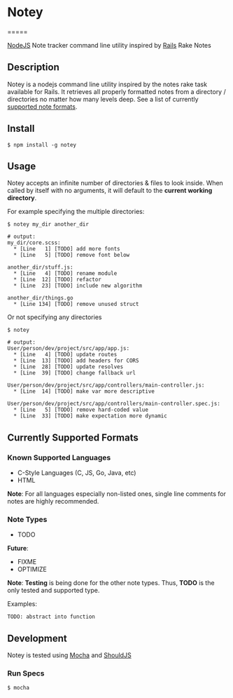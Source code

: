 # Notey
=====

[NodeJS](http://nodejs.org/) Note tracker command line utility inspired by [Rails](http://rubyonrails.org/) Rake Notes

## Description

Notey is a nodejs command line utility inspired by the notes rake task available for Rails. It retrieves all properly formatted notes from a directory / directories no matter how many levels deep. See a list of currently [supported note formats](#formats). 

## Install

```
$ npm install -g notey
```

## Usage

Notey accepts an infinite number of directories & files to look inside. When called by itself with no arguments, it will default to the **current working directory**.

For example specifying the multiple directories:

```
$ notey my_dir another_dir
```

```
# output:
my_dir/core.scss:
  * [Line   1] [TODO] add more fonts
  * [Line   5] [TODO] remove font below
 
another_dir/stuff.js:
  * [Line   4] [TODO] rename module
  * [Line  12] [TODO] refactor
  * [Line  23] [TODO] include new algorithm

another_dir/things.go
  * [Line 134] [TODO] remove unused struct
```

Or not specifying any directories

```
$ notey
```

```
# output:
User/person/dev/project/src/app/app.js:
  * [Line   4] [TODO] update routes
  * [Line  13] [TODO] add headers for CORS
  * [Line  28] [TODO] update resolves
  * [Line  39] [TODO] change fallback url

User/person/dev/project/src/app/controllers/main-controller.js:
  * [Line  14] [TODO] make var more descriptive

User/person/dev/project/src/app/controllers/main-controller.spec.js:
  * [Line   5] [TODO] remove hard-coded value
  * [Line  33] [TODO] make expectation more dynamic
```

## <a name="formats">Currently Supported Formats</a>

### Known Supported Languages

- C-Style Languages (C, JS, Go, Java, etc)
- HTML

**Note**: For all languages especially non-listed ones, single line comments for notes are highly recommended.

### Note Types

- TODO

**Future**:

- FIXME
- OPTIMIZE

**Note**: **Testing** is being done for the other note types. Thus, **TODO** is the only tested and supported type.

Examples:

```
TODO: abstract into function
```

## Development

Notey is tested using [Mocha](https://github.com/visionmedia/mocha) and [ShouldJS](https://github.com/shouldjs/should.js)

### Run Specs

```
$ mocha
```